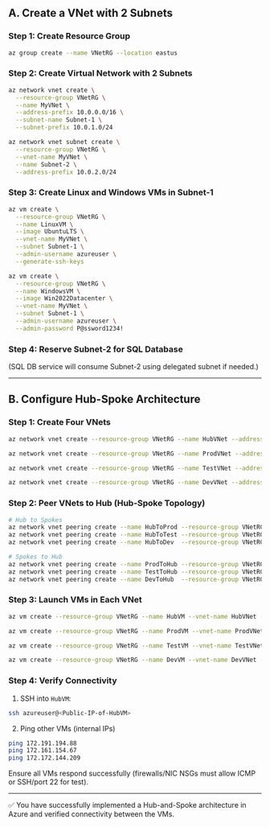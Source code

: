 ## A. Create a VNet with 2 Subnets

### Step 1: Create Resource Group

```bash
az group create --name VNetRG --location eastus
```

### Step 2: Create Virtual Network with 2 Subnets

```bash
az network vnet create \
  --resource-group VNetRG \
  --name MyVNet \
  --address-prefix 10.0.0.0/16 \
  --subnet-name Subnet-1 \
  --subnet-prefix 10.0.1.0/24

az network vnet subnet create \
  --resource-group VNetRG \
  --vnet-name MyVNet \
  --name Subnet-2 \
  --address-prefix 10.0.2.0/24
```

### Step 3: Create Linux and Windows VMs in Subnet-1

```bash
az vm create \
  --resource-group VNetRG \
  --name LinuxVM \
  --image UbuntuLTS \
  --vnet-name MyVNet \
  --subnet Subnet-1 \
  --admin-username azureuser \
  --generate-ssh-keys

az vm create \
  --resource-group VNetRG \
  --name WindowsVM \
  --image Win2022Datacenter \
  --vnet-name MyVNet \
  --subnet Subnet-1 \
  --admin-username azureuser \
  --admin-password P@ssword1234!
```

### Step 4: Reserve Subnet-2 for SQL Database

(SQL DB service will consume Subnet-2 using delegated subnet if needed.)

---

## B. Configure Hub-Spoke Architecture

### Step 1: Create Four VNets

```bash
az network vnet create --resource-group VNetRG --name HubVNet --address-prefix 10.1.0.0/16 --subnet-name HubSubnet --subnet-prefix 10.1.0.0/24

az network vnet create --resource-group VNetRG --name ProdVNet --address-prefix 10.2.0.0/16 --subnet-name ProdSubnet --subnet-prefix 10.2.0.0/24

az network vnet create --resource-group VNetRG --name TestVNet --address-prefix 10.3.0.0/16 --subnet-name TestSubnet --subnet-prefix 10.3.0.0/24

az network vnet create --resource-group VNetRG --name DevVNet --address-prefix 10.4.0.0/16 --subnet-name DevSubnet --subnet-prefix 10.4.0.0/24
```

### Step 2: Peer VNets to Hub (Hub-Spoke Topology)

```bash
# Hub to Spokes
az network vnet peering create --name HubToProd --resource-group VNetRG --vnet-name HubVNet --remote-vnet ProdVNet --allow-vnet-access
az network vnet peering create --name HubToTest --resource-group VNetRG --vnet-name HubVNet --remote-vnet TestVNet --allow-vnet-access
az network vnet peering create --name HubToDev  --resource-group VNetRG --vnet-name HubVNet --remote-vnet DevVNet  --allow-vnet-access

# Spokes to Hub
az network vnet peering create --name ProdToHub --resource-group VNetRG --vnet-name ProdVNet --remote-vnet HubVNet --allow-vnet-access
az network vnet peering create --name TestToHub --resource-group VNetRG --vnet-name TestVNet --remote-vnet HubVNet --allow-vnet-access
az network vnet peering create --name DevToHub  --resource-group VNetRG --vnet-name DevVNet  --remote-vnet HubVNet --allow-vnet-access
```

### Step 3: Launch VMs in Each VNet

```bash
az vm create --resource-group VNetRG --name HubVM --vnet-name HubVNet --subnet HubSubnet --image UbuntuLTS --admin-username azureuser --generate-ssh-keys

az vm create --resource-group VNetRG --name ProdVM --vnet-name ProdVNet --subnet ProdSubnet --image UbuntuLTS --admin-username azureuser --generate-ssh-keys

az vm create --resource-group VNetRG --name TestVM --vnet-name TestVNet --subnet TestSubnet --image UbuntuLTS --admin-username azureuser --generate-ssh-keys

az vm create --resource-group VNetRG --name DevVM --vnet-name DevVNet --subnet DevSubnet --image UbuntuLTS --admin-username azureuser --generate-ssh-keys
```

### Step 4: Verify Connectivity

1. SSH into `HubVM`:

```bash
ssh azureuser@<Public-IP-of-HubVM>
```

2. Ping other VMs (internal IPs)

```bash
ping 172.191.194.88
ping 172.161.154.67
ping 172.172.144.209
```

Ensure all VMs respond successfully (firewalls/NIC NSGs must allow ICMP or SSH/port 22 for test).

---

✅ You have successfully implemented a Hub-and-Spoke architecture in Azure and verified connectivity between the VMs.
